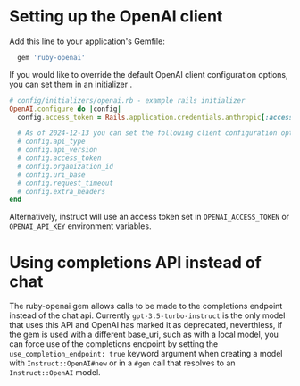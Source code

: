 # Setting up the OpenAI client

Add this line to your application's Gemfile:

```ruby
  gem 'ruby-openai'
```

If you would like to override the default OpenAI client configuration
options, you can set them in an initializer .

```ruby
# config/initializers/openai.rb - example rails initializer
OpenAI.configure do |config|
  config.access_token = Rails.application.credentials.anthropic[:access_token]

  # As of 2024-12-13 you can set the following client configuration options:
  # config.api_type
  # config.api_version
  # config.access_token
  # config.organization_id
  # config.uri_base
  # config.request_timeout
  # config.extra_headers
end
```

Alternatively, instruct will use an access token set in `OPENAI_ACCESS_TOKEN` or
`OPENAI_API_KEY` environment variables.


# Using completions API instead of chat
The ruby-openai gem allows calls to be made to the completions endpoint instead
of the chat api. Currently `gpt-3.5-turbo-instruct` is the only model that uses
this API and OpenAI has marked it as deprecated, neverthless, if the gem is used
with a different base_uri, such as with a local model, you can force use of the
completions endpoint by setting the `use_completion_endpoint: true` keyword
argument when creating a model with `Instruct::OpenAI#new` or in a `#gen` call
that resolves to an `Instruct::OpenAI` model.
